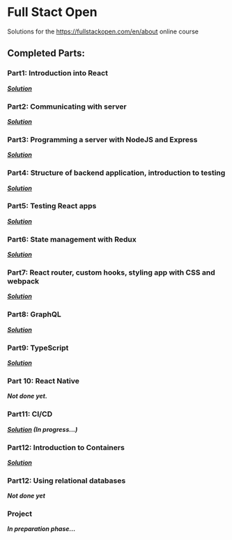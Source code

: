 # Full Stact Open
Solutions for the https://fullstackopen.com/en/about online course

## Completed Parts:

### Part1: Introduction into React
***[Solution](https://github.com/drohal3/fullstackopen-part1)***

### Part2: Communicating with server
***[Solution](https://github.com/drohal3/fullstackopen-part2)***

### Part3: Programming a server with NodeJS and Express
***[Solution](https://github.com/drohal3/fullstackopen-part3)***

### Part4: Structure of backend application, introduction to testing
***[Solution](https://github.com/drohal3/fullstackopen-part4)***

### Part5: Testing React apps
***[Solution](https://github.com/drohal3/fullstackopen-part5)***

### Part6: State management with Redux
***[Solution](https://github.com/drohal3/fullstackopen-part6)***

### Part7: React router, custom hooks, styling app with CSS and webpack
***[Solution](https://github.com/drohal3/fullstackopen-part7)***

### Part8: GraphQL
***[Solution](https://github.com/drohal3/fullstackopen-part8)***

### Part9: TypeScript
***[Solution](https://github.com/drohal3/fullstackopen-part9)***

### Part 10: React Native
***Not done yet.***

### Part11: CI/CD
***[Solution](https://github.com/drohal3/fullstackopen-part11) (In progress...)***

### Part12: Introduction to Containers
***[Solution](https://github.com/drohal3/fullstackopen-part12)***

### Part12: Using relational databases
***Not done yet***

### Project
***In preparation phase...***